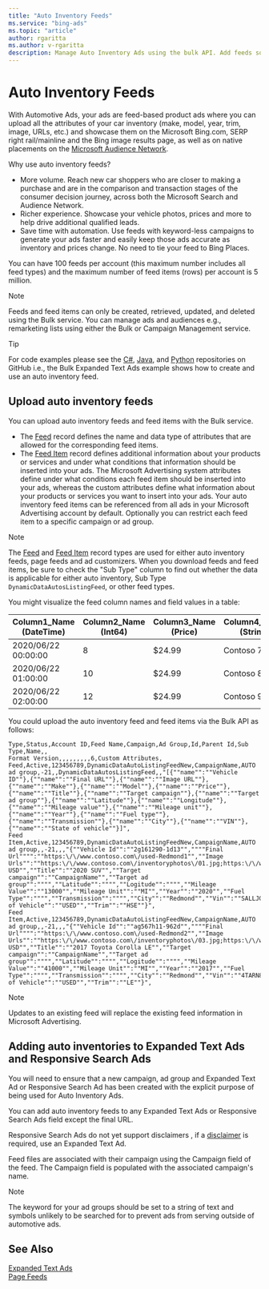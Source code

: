 ```yaml
---
title: "Auto Inventory Feeds"
ms.service: "bing-ads"
ms.topic: "article"
author: rgaritta
ms.author: v-rgaritta
description: Manage Auto Inventory Ads using the bulk API. Add feeds so your ads update dynamically under specific circumstances. 
---
```

# Auto Inventory Feeds

With Automotive Ads, your ads are feed-based product ads where you can upload all the attributes of your car inventory (make, model, year, trim, image, URLs, etc.) and showcase them on the Microsoft Bing.com, SERP right rail/mainline and the Bing image results page, as well as on native placements on the [Microsoft Audience Network](https://about.ads.microsoft.com/solutions/microsoft-audience-network).

Why use auto inventory feeds?

- More volume. Reach new car shoppers who are closer to making a purchase and are in the comparison and transaction stages of the consumer decision journey, across both the Microsoft Search and Audience Network.
- Richer experience. Showcase your vehicle photos, prices and more to help drive additional qualified leads.
- Save time with automation. Use feeds with keyword-less campaigns to generate your ads faster and easily keep those ads accurate as inventory and prices change. No need to tie your feed to Bing Places.  

You can have 100 feeds per account (this maximum number includes all feed types) and the maximum number of feed items (rows) per account is 5 million.

> [!NOTE]
> Feeds and feed items can only be created, retrieved, updated, and deleted using the Bulk service. You can manage ads and audiences e.g., remarketing lists using either the Bulk or Campaign Management service. 

> [!TIP]
> For code examples please see the [C#](https://github.com/BingAds/BingAds-dotNet-SDK/blob/main/examples/BingAdsExamples/BingAdsExamplesLibrary/v13/BulkExpandedTextAds.cs), [Java](https://github.com/BingAds/BingAds-Java-SDK/blob/main/examples/BingAdsDesktopApp/src/main/java/com/microsoft/bingads/examples/v13/BulkExpandedTextAds.java), and [Python](https://github.com/BingAds/BingAds-Python-SDK/blob/main/examples/v13/bulk_expanded_text_ads.py) repositories on GitHub i.e., the Bulk Expanded Text Ads example shows how to create and use an auto inventory feed. 

## <a name="upload-autoinventoryads"></a>Upload auto inventory feeds

You can upload auto inventory feeds and feed items with the Bulk service. 

- The [Feed](../bulk-service/feed.md) record defines the name and data type of attributes that are allowed for the corresponding feed items.
- The [Feed Item](../bulk-service/feed-item.md) record defines additional information about your products or services and under what conditions that information should be inserted into your ads. The Microsoft Advertising system attributes define under what conditions each feed item should be inserted into your ads, whereas the custom attributes define what information about your products or services you want to insert into your ads. Your auto inventory feed items can be referenced from all ads in your Microsoft Advertising account by default. Optionally you can restrict each feed item to a specific campaign or ad group.  

> [!NOTE]
> The [Feed](../bulk-service/feed.md) and [Feed Item](../bulk-service/feed-item.md) record types are used for either auto inventory feeds, page feeds and ad customizers. When you download feeds and feed items, be sure to check the "Sub Type" column to find out whether the data is applicable for either auto inventory, Sub Type `DynamicDataAutosListingFeed`, or other feed types.  

You might visualize the feed column names and field values in a table:

|Column1_Name (DateTime)|Column2_Name (Int64)|Column3_Name (Price)|Column4_Name (String)|
|-----|-----|-----|-----|
|2020/06/22 00:00:00|8|$24.99|Contoso 700|
|2020/06/22 01:00:00|10|$24.99|Contoso 800|
|2020/06/22 02:00:00|12|$24.99|Contoso 900|

You could upload the auto inventory feed and feed items via the Bulk API as follows:
```csv
Type,Status,Account ID,Feed Name,Campaign,Ad Group,Id,Parent Id,Sub Type,Name,,
Format Version,,,,,,,,,6,Custom Attributes,
Feed,Active,123456789,DynamicDataAutoListingFeedNew,CampaignName,AUTO ad group,-21,,DynamicDataAutosListingFeed,,"[{""name"":""Vehicle ID""},{""name"":""Final URL""},{""name"":""Image URL""},{""name"":""Make""},{""name"":""Model""},{""name"":""Price""},{""name"":""Title""},{""name"":""Target campaign""},{""name"":""Target ad group""},{""name"":""Latitude""},{""name"":""Longitude""},{""name"":""Mileage value""},{""name"":""Mileage unit""},{""name"":""Year""},{""name"":""Fuel type""},{""name"":""Transmission""},{""name"":""City""},{""name"":""VIN""},{""name"":""State of vehicle""}]",
Feed Item,Active,123456789,DynamicDataAutoListingFeedNew,CampaignName,AUTO ad group,,-21,,,"{""Vehicle Id"":""2g161290-1d13"",""""Final Url"""":""https:\/\/www.contoso.com\/used-Redmond1"",""Image Urls"":""https:\/\/www.contoso.com\/inventoryphotos\/01.jpg;https:\/\/www.contoso.com\/inventoryphotos\/02.jpg"",""Make"":""Contoso"",""Model"":""SUV"",""Price"":""65495.00 USD"",""Title"":""2020 SUV"",""Target campaign"":""CampaignName"",""Target ad group"":"""",""Latitude"":"""",""Logitude"":"""",""Mileage Value"":""13000"",""Mileage Unit"":""MI"",""Year"":""2020"",""Fuel Type"":"""",""Transmission"":"""",""City"":""Redmond"",""Vin"":""SALLJGML8HA004044"",""State of Vehicle"":""USED"",""Trim"":""HSE""}",
Feed Item,Active,123456789,DynamicDataAutoListingFeedNew,CampaignName,AUTO ad group,,-21,,,"{""Vehicle Id"":""ag567h11-962d"",""""Final Url"""":""https:\/\/www.contoso.com\/used-Redmond2"",""Image Urls"":""https:\/\/www.contoso.com\/inventoryphotos\/03.jpg;https:\/\/www.contoso.com\/inventoryphotos\/04.jpg;https:\/\/www.contoso.com\/inventoryphotos\/05.jpg"",""Make"":""Contoso"",""Model"":""Sedan"",""Price"":""18695.00 USD"",""Title"":""2017 Toyota Corolla LE"",""Target campaign"":""CampaignName"",""Target ad group"":"""",""Latitude"":"""",""Logitude"":"""",""Mileage Value"":""41000"",""Mileage Unit"":""MI"",""Year"":""2017"",""Fuel Type"":"""",""Transmission"":"""",""City"":""Redmond"",""Vin"":""4TARN81A3PZ107768"",""State of Vehicle"":""USED"",""Trim"":""LE""}",
```

> [!NOTE]
> Updates to an existing feed will replace the existing feed information in Microsoft Advertising.

## <a name="expandedtextad-examples"></a>Adding auto inventories to Expanded Text Ads and Responsive Search Ads

You will need to ensure that a new campaign, ad group and Expanded Text Ad or Responsive Search Ad has been created with the explicit purpose of being used for Auto Inventory Ads. 

You can add auto inventory feeds to any Expanded Text Ads or Responsive Search Ads field except the final URL.

Responsive Search Ads do not yet support disclaimers , if a [disclaimer](../campaign-management-service/disclaimeradextension.md) is required, use an Expanded Text Ad.

Feed files are associated with their campaign using the Campaign field of the feed. The Campaign field is populated with the associated campaign's name.

> [!NOTE]
> The keyword for your ad groups should be set to a string of text and symbols unlikely to be searched for to prevent ads from serving outside of automotive ads.

## See Also
[Expanded Text Ads](expanded-text-ads.md)  
[Page Feeds](page-feeds.md)  
